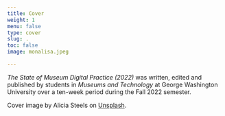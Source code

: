 ```yaml
---
title: Cover
weight: 1
menu: false
type: cover
slug: .
toc: false
image: monalisa.jpeg

---
```


*The State of Museum Digital Practice (2022)* was written, edited and published by students in *Museums and Technology* at George Washington University over a ten-week period during the Fall 2022 semester.

Cover image by Alicia Steels on [Unsplash](https://unsplash.com/photos/PA2rnR4pF9A).
